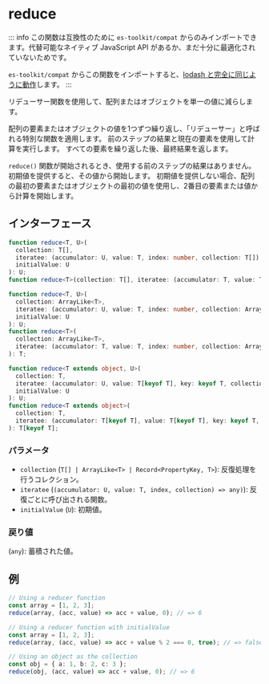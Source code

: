 # reduce

::: info
この関数は互換性のために `es-toolkit/compat` からのみインポートできます。代替可能なネイティブ JavaScript API があるか、まだ十分に最適化されていないためです。

`es-toolkit/compat` からこの関数をインポートすると、[lodash と完全に同じように動作](../../../compatibility.md)します。
:::

リデューサー関数を使用して、配列またはオブジェクトを単一の値に減らします。

配列の要素またはオブジェクトの値を1つずつ繰り返し、「リデューサー」と呼ばれる特別な関数を適用します。
前のステップの結果と現在の要素を使用して計算を実行します。
すべての要素を繰り返した後、最終結果を返します。

`reduce()` 関数が開始されるとき、使用する前のステップの結果はありません。
初期値を提供すると、その値から開始します。
初期値を提供しない場合、配列の最初の要素またはオブジェクトの最初の値を使用し、2番目の要素または値から計算を開始します。

## インターフェース

```typescript
function reduce<T, U>(
  collection: T[],
  iteratee: (accumulator: U, value: T, index: number, collection: T[]) => U,
  initialValue: U
): U;
function reduce<T>(collection: T[], iteratee: (accumulator: T, value: T, index: number, collection: T[]) => T): T;

function reduce<T, U>(
  collection: ArrayLike<T>,
  iteratee: (accumulator: U, value: T, index: number, collection: ArrayLike<T>) => U,
  initialValue: U
): U;
function reduce<T>(
  collection: ArrayLike<T>,
  iteratee: (accumulator: T, value: T, index: number, collection: ArrayLike<T>) => T
): T;

function reduce<T extends object, U>(
  collection: T,
  iteratee: (accumulator: U, value: T[keyof T], key: keyof T, collection: T) => U,
  initialValue: U
): U;
function reduce<T extends object>(
  collection: T,
  iteratee: (accumulator: T[keyof T], value: T[keyof T], key: keyof T, collection: T) => T[keyof T]
): T[keyof T];
```

### パラメータ

- `collection` (`T[] | ArrayLike<T> | Record<PropertyKey, T>`): 反復処理を行うコレクション。
- `iteratee` (`(accumulator: U, value: T, index, collection) => any)`): 反復ごとに呼び出される関数。
- `initialValue` (`U`): 初期値。

### 戻り値

(`any`): 蓄積された値。

## 例

```typescript
// Using a reducer function
const array = [1, 2, 3];
reduce(array, (acc, value) => acc + value, 0); // => 6

// Using a reducer function with initialValue
const array = [1, 2, 3];
reduce(array, (acc, value) => acc + value % 2 === 0, true); // => false

// Using an object as the collection
const obj = { a: 1, b: 2, c: 3 };
reduce(obj, (acc, value) => acc + value, 0); // => 6
```

